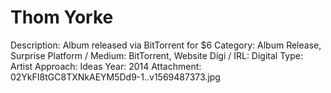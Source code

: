 # Thom Yorke

Description: Album released via BitTorrent for $6
Category: Album Release, Surprise
Platform / Medium: BitTorrent, Website
Digi / IRL: Digital
Type: Artist
Approach: Ideas
Year: 2014
Attachment: 02YkFI8tGC8TXNkAEYM5Dd9-1..v1569487373.jpg